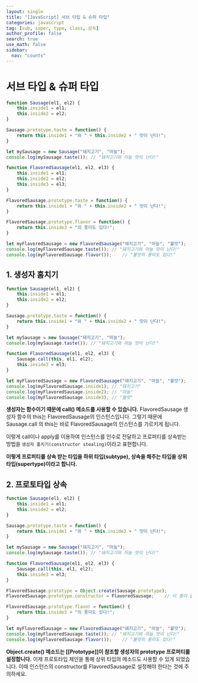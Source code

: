 ```yaml
---
layout: single
title: "[JavaScript] 서브 타입 & 슈퍼 타입"
categories: javascript
tag: [sub, super, type, class, 상속]
author_profile: false
search: true
use_math: false
sidebar:
  nav: "counts"
---
```


# 서브 타입 & 슈퍼 타입

```javascript
function Sausage(el1, el2) {
    this.inside1 = el1;
    this.inside2 = el2;
}

Sausage.prototype.taste = function() {
    return this.inside1 + "와 " + this.inside2 + " 맛이 난다!";
}

let mySausage = new Sausage("돼지고기", "마늘");
console.log(mySausage.taste());	// "돼지고기와 마늘 맛이 난다!"

function FlavoredSausage(el1, el2, el3) {
    this.inside1 = el1;
    this.inside2 = el2;
    this.inside3 = el3;
}

FlavoredSausage.prototype.taste = function() {
    return this.inside1 + "와 " + this.inside2 + " 맛이 난다!";
}

FlavoredSausage.prototype.flavor = function() {
    return this.inside3 + "의 풍미도 있다!";
}

let myFlavoredSausage = new FlavoredSausage("돼지고기", "마늘", "불맛");
console.log(myFlavoredSausage.taste());	// "돼지고기와 마늘 맛이 난다!"
console.log(myFlavoredSausage.flavor());	// "불맛의 풍미도 있다!"
```

## 1. 생성자 훔치기

```javascript
function Sausage(el1, el2) {
    this.inside1 = el1;
    this.inside2 = el2;
}

Sausage.prototype.taste = function() {
    return this.inside1 + "와 " + this.inside2 + " 맛이 난다!";
}

let mySausage = new Sausage("돼지고기", "마늘");
console.log(mySausage.taste());	// "돼지고기와 마늘 맛이 난다!"

function FlavoredSausage(el1, el2, el3) {
    Sausage.call(this, el1, el2);
    this.inside3 = el3;
}

let myFlavoredSausage = new FlavoredSausage("돼지고기", "마늘", "불맛");
console.log(myFlavoredSausage.inside1);	// "돼지고기"
console.log(myFlavoredSausage.inside2);	// "마늘"
console.log(myFlavoredSausage.inside3);	// "불맛"
```

**생성자는 함수이기 때문에 call() 메소드를 사용할 수 있습니다.** FlavoredSausage 생성자 함수의 this는 FlavoredSausage의 인스턴스입니다. 그렇기 때문에 Sausage.call 의 this는 바로 FlavoredSausage의 인스턴스를 가르키게 됩니다.

이렇게 call이나 apply를 이용하여 인스턴스를 인수로 전달하고 프로퍼티를 상속받는 방법을 `생성자 훔치기(constructor stealing)`이라고 표현합니다.

**이렇게 프로퍼티를 상속 받는 타입을 하위 타입(subtype), 상속을 해주는 타입을 상위 타입(supertype)이라고 합니다.**

## 2. 프로토타입 상속

```javascript
function Sausage(el1, el2) {
    this.inside1 = el1;
    this.inside2 = el2;
}

Sausage.prototype.taste = function() {
    return this.inside1 + "와 " + this.inside2 + " 맛이 난다!";
}

let mySausage = new Sausage("돼지고기", "마늘");
console.log(mySausage.taste());	// "돼지고기와 마늘 맛이 난다!"

function FlavoredSausage(el1, el2, el3) {
    Sausage.call(this, el1, el2);
    this.inside3 = el3;
}

FlavoredSausage.prototype = Object.create(Sausage.prototype);
FlavoredSausage.prototype.constructor = FlavoredSausage;	// 이 줄이 없다면 myFlavoredSausage의 [[Prototype]] 안 constructor가 없다

FlavoredSausage.prototype.flavor = function() {
    return this.inside3 + "의 풍미도 있다!";
}

let myFlavoredSausage = new FlavoredSausage("돼지고기", "마늘", "불맛");
console.log(myFlavoredSausage.taste());	// "돼지고기와 마늘 맛이 난다!"
console.log(myFlavoredSausage.flavor());	// "불맛의 풍미도 있다!"
```

**Object.create() 메소드는 [[Prototype]]이 참조할 생성자의 prototype 프로퍼티를 설정합니다.** 이제 프로토타입 체인을 통해 상위 타입의 메소드도 사용할 수 있게 되었습니다. 이때 인스턴스의 constructor를 FlavoredSausage로 설정해야 한다는 것에 주의하세요.
